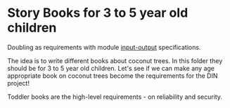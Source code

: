 # Story Books for 3 to 5 year old children

Doubling as requirements with module [input-output](https://github.com/beyond-decentralized/AIRroot/issues/4) specifications.

The idea is to write different books about coconut trees.  In this folder they should be for 3 to 5 year old children.  Let's see if we can make any age appropriate book on coconut trees become the requirements for the DIN project!

Toddler books are the high-level requirements - on reliability and security.
